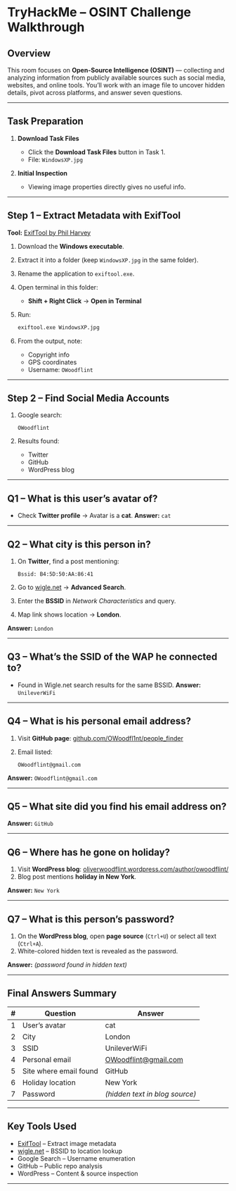 # TryHackMe – OSINT Challenge Walkthrough

## Overview

This room focuses on **Open-Source Intelligence (OSINT)** — collecting and analyzing information from publicly available sources such as social media, websites, and online tools.
You’ll work with an image file to uncover hidden details, pivot across platforms, and answer seven questions.

---

## **Task Preparation**

1. **Download Task Files**

   * Click the **Download Task Files** button in Task 1.
   * File: `WindowsXP.jpg`

2. **Initial Inspection**

   * Viewing image properties directly gives no useful info.

---

## **Step 1 – Extract Metadata with ExifTool**

**Tool:** [ExifTool by Phil Harvey](https://exiftool.org/)

1. Download the **Windows executable**.
2. Extract it into a folder (keep `WindowsXP.jpg` in the same folder).
3. Rename the application to `exiftool.exe`.
4. Open terminal in this folder:

   * **Shift + Right Click** → **Open in Terminal**
5. Run:

   ```cmd
   exiftool.exe WindowsXP.jpg
   ```
6. From the output, note:

   * Copyright info
   * GPS coordinates
   * Username: `OWoodflint`

---

## **Step 2 – Find Social Media Accounts**

1. Google search:

   ```
   OWoodflint
   ```
2. Results found:

   * Twitter
   * GitHub
   * WordPress blog

---

## **Q1 – What is this user’s avatar of?**

* Check **Twitter profile** → Avatar is a **cat**.
  **Answer:** `cat`

---

## **Q2 – What city is this person in?**

1. On **Twitter**, find a post mentioning:

   ```
   Bssid: B4:5D:50:AA:86:41
   ```
2. Go to [wigle.net](https://wigle.net/) → **Advanced Search**.
3. Enter the **BSSID** in *Network Characteristics* and query.
4. Map link shows location → **London**.

**Answer:** `London`

---

## **Q3 – What’s the SSID of the WAP he connected to?**

* Found in Wigle.net search results for the same BSSID.
  **Answer:** `UnileverWiFi`

---

## **Q4 – What is his personal email address?**

1. Visit **GitHub page**: [github.com/OWoodfl1nt/people\_finder](https://github.com/OWoodfl1nt/people_finder)
2. Email listed:

   ```
   OWoodflint@gmail.com
   ```

**Answer:** `OWoodflint@gmail.com`

---

## **Q5 – What site did you find his email address on?**

**Answer:** `GitHub`

---

## **Q6 – Where has he gone on holiday?**

1. Visit **WordPress blog**: [oliverwoodflint.wordpress.com/author/owoodflint/](https://oliverwoodflint.wordpress.com/author/owoodflint/)
2. Blog post mentions **holiday in New York**.

**Answer:** `New York`

---

## **Q7 – What is this person’s password?**

1. On the **WordPress blog**, open **page source** (`Ctrl+U`) or select all text (`Ctrl+A`).
2. White-colored hidden text is revealed as the password.

**Answer:** *(password found in hidden text)*

---

## **Final Answers Summary**

| # | Question               | Answer                                              |
| - | ---------------------- | --------------------------------------------------- |
| 1 | User’s avatar          | cat                                                 |
| 2 | City                   | London                                              |
| 3 | SSID                   | UnileverWiFi                                        |
| 4 | Personal email         | [OWoodflint@gmail.com](mailto:OWoodflint@gmail.com) |
| 5 | Site where email found | GitHub                                              |
| 6 | Holiday location       | New York                                            |
| 7 | Password               | *(hidden text in blog source)*                      |

---

## **Key Tools Used**

* [ExifTool](https://exiftool.org/) – Extract image metadata
* [wigle.net](https://wigle.net/) – BSSID to location lookup
* Google Search – Username enumeration
* GitHub – Public repo analysis
* WordPress – Content & source inspection

---
